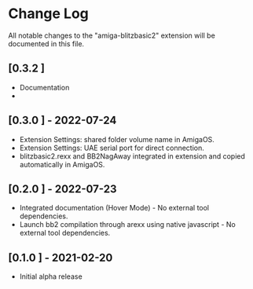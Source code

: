 # Change Log

All notable changes to the "amiga-blitzbasic2" extension will be documented in this file.

## [0.3.2 ]
- Documentation
- 
## [0.3.0 ] - 2022-07-24
- Extension Settings: shared folder volume name in AmigaOS.
- Extension Settings: UAE serial port for direct connection.
- blitzbasic2.rexx and BB2NagAway integrated in extension and copied automatically in AmigaOS.
## [0.2.0 ] - 2022-07-23
- Integrated documentation (Hover Mode) - No external tool dependencies.
- Launch bb2 compilation through arexx using native javascript - No external tool dependencies.
## [0.1.0 ] - 2021-02-20
- Initial alpha release